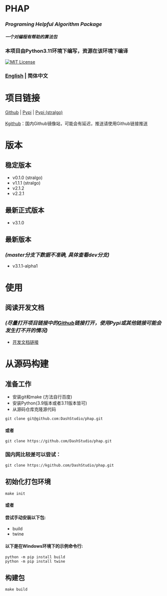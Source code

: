 # PHAP
### *Programing Helpful Algorithm Package*
#### *一个对编程有帮助的算法包*
### 本项目由Python3.11环境下编写，资源在该环境下编译
[![MIT License](https://img.shields.io/badge/license-MIT-blue.svg?style=flat)](http://choosealicense.com/licenses/mit/)
### [English](README.md)  | 简体中文

# 项目链接
[Github](https://github.com/DashStudio/phap/ "Github") | [Pypi](https://pypi.org/project/phap/ "Pypi") | [Pypi (stralgo)](https://pypi.org/project/stralgo/ "Pypi (stralgo)")
<br><br>
[Kgithub](https://kgithub.com/DashStudio/phap/)：国内Github镜像站，可能会有延迟，推送请使用Github链接推送

# 版本
## 稳定版本
+ v0.1.0 (stralgo)
+ v1.1.1 (stralgo)
+ v2.1.2
+ v2.2.1

## 最新正式版本
+ v3.1.0

## 最新版本
### *(master分支下数据不准确, 具体查看dev分支)*
+ v3.1.1-alpha1

# 使用
## 阅读开发文档
### *(尽量打开项目链接中的[Github](https://github.com/DashStudio/phap "Github")链接打开，使用Pypi或其他链接可能会发生打不开的情况)*
+ [开发文档链接](doc/README_zh-CN.md)

# 从源码构建
## 准备工作
+ 安装git和make (方法自行百度)
+ 安装Python(3.9版本或者3.11版本皆可)
+ 从源码仓库克隆源代码
```
git clone git@github.com:DashStudio/phap.git
```
#### 或者
```
git clone https://github.com/DashStudio/phap.git
```
### 国内网比较差可以尝试：
```
git clone https://kgithub.com/DashStudio/phap.git
```

## 初始化打包环境
```
make init
```
#### 或者
#### 尝试手动安装以下包:
+ build
+ twine
#### 以下是在Windows环境下的示例命令行:
```
python -m pip install build
python -m pip install twine
```

## 构建包
```
make build
```

